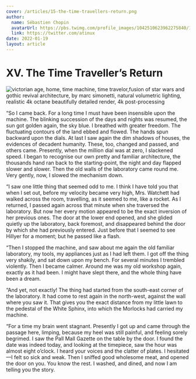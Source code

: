 ```yaml
---
cover: /articles/15-the-time-travellers-return.png
author:
  name: Sébastien Chopin
  avatarUrl: https://pbs.twimg.com/profile_images/1042510623962275840/1Iw_Mvud_400x400.jpg
  link: https://twitter.com/atinux
date: 2022-01-19
layout: article
---
```


# XV. The Time Traveller’s Return

![victorian age, home, time machine, time travelor,fusion of star wars and gothic revival architecture, by marc simonetti, natural volumetric lighting, realistic 4k octane beautifully detailed render, 4k post-processing](/articles/15-the-time-travellers-return.png)

“So I came back. For a long time I must have been insensible upon the machine. The blinking succession of the days and nights was resumed, the sun got golden again, the sky blue. I breathed with greater freedom. The fluctuating contours of the land ebbed and flowed. The hands spun backward upon the dials. At last I saw again the dim shadows of houses, the evidences of decadent humanity. These, too, changed and passed, and others came. Presently, when the million dial was at zero, I slackened speed. I began to recognise our own pretty and familiar architecture, the thousands hand ran back to the starting-point, the night and day flapped slower and slower. Then the old walls of the laboratory came round me. Very gently, now, I slowed the mechanism down.

“I saw one little thing that seemed odd to me. I think I have told you that when I set out, before my velocity became very high, Mrs. Watchett had walked across the room, travelling, as it seemed to me, like a rocket. As I returned, I passed again across that minute when she traversed the laboratory. But now her every motion appeared to be the exact inversion of her previous ones. The door at the lower end opened, and she glided quietly up the laboratory, back foremost, and disappeared behind the door by which she had previously entered. Just before that I seemed to see Hillyer for a moment; but he passed like a flash.

“Then I stopped the machine, and saw about me again the old familiar laboratory, my tools, my appliances just as I had left them. I got off the thing very shakily, and sat down upon my bench. For several minutes I trembled violently. Then I became calmer. Around me was my old workshop again, exactly as it had been. I might have slept there, and the whole thing have been a dream.

“And yet, not exactly! The thing had started from the south-east corner of the laboratory. It had come to rest again in the north-west, against the wall where you saw it. That gives you the exact distance from my little lawn to the pedestal of the White Sphinx, into which the Morlocks had carried my machine.

“For a time my brain went stagnant. Presently I got up and came through the passage here, limping, because my heel was still painful, and feeling sorely begrimed. I saw the Pall Mall Gazette on the table by the door. I found the date was indeed today, and looking at the timepiece, saw the hour was almost eight o’clock. I heard your voices and the clatter of plates. I hesitated—I felt so sick and weak. Then I sniffed good wholesome meat, and opened the door on you. You know the rest. I washed, and dined, and now I am telling you the story.

